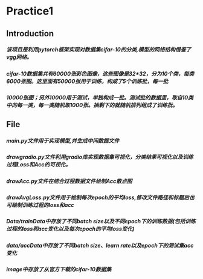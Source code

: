 # Practice1
## Introduction
##### 该项目是利用pytorch框架实现对数据集cifar-10的分类,模型的网络结构借鉴了vgg网络。  
##### cifar-10数据集共有60000张彩色图像，这些图像是32*32，分为10个类，每类6000张图。这里面有50000张用于训练，构成了5个训练批，每一批  
##### 10000张图；另外10000用于测试，单独构成一批。测试批的数据里，取自10类中的每一类，每一类随机取1000张。抽剩下的就随机排列组成了训练批。  
## File
##### main.py文件用于实现模型,并生成中间数据文件  
##### drawgradio.py文件利用gradio库实现数据集可视化，分类结果可视化以及训练过程Loss和Acc的可视化。  
##### drawAcc.py文件在结合过程数据文件绘制Acc散点图  
##### drawAvgLoss.py文件用于绘制每次epoch的平均loss,修改文件路径和标题后也可绘制训练过程的loss和acc  
##### Data/trainData中存放了不同batch size以及不同epoch下的训练数据(包括训练过程的loss和acc变化以及每次epoch的平均loss变化)  
##### data/accData中存放了不同batch size、learn rate以及epoch下的测试集acc变化  
##### image中存放了从官方下载的cifar-10数据集
